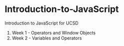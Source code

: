 # Introduction-to-JavaScript

Introduction to JavaScript for UCSD

1. Week 1 - Operators and Window Objects
2. Week 2 - Variables and Operators
